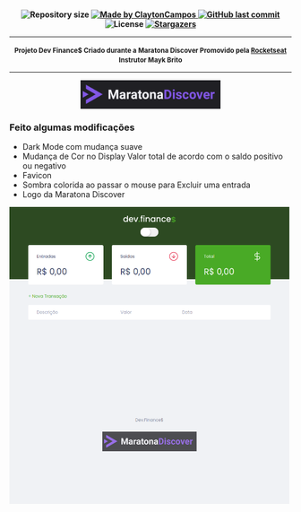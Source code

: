 <h4 align="center" width="250px> 
	 Blog with Next.Js 
</h4>
<p align="center">	
  <img alt="Repository size" src="https://img.shields.io/github/repo-size/claytoncampos/dev-finances">
	
  <a href="https://www.linkedin.com/in/clayton-almeida-campos-198732176/">
    <img alt="Made by ClaytonCampos" src="https://img.shields.io/badge/made%20by-ClaytonCampos-%2304D361">
  </a>
  
  <a href="https://github.com/claytoncampos/dev-finances">
    <img alt="GitHub last commit" src="https://img.shields.io/github/last-commit/claytoncampos/dev-finances">
  </a>

  <img alt="License" src="https://img.shields.io/badge/license-MIT-brightgreen">
   <a href="https://github.com/claytoncampos/dev-finances/stargazers">
    <img alt="Stargazers" src="https://img.shields.io/github/stars/claytoncampos/dev-finances?style=social">
  </a>

---

<small>Projeto Dev Finance$ Criado durante a Maratona Discover
Promovido pela [Rocketseat](https://rocketseat.com.br/)</small>
<br/>
<small>Instrutor <strong>Mayk Brito</strong></small>

---

<img align="center" alt="home" src="./assets/maratona.png" width="250">

<h3>Feito algumas modificações</h3>

- Dark Mode com mudança suave
- Mudança de Cor no Display Valor total de acordo com o saldo positivo ou negativo
- Favicon
- Sombra colorida ao passar o mouse para Excluir uma entrada
- Logo da Maratona Discover

<img align="center" alt="screenshot" src="./assets/Screenshot.png" width="500">
